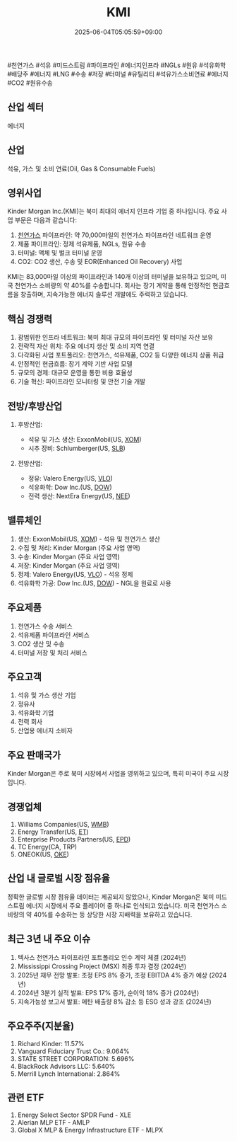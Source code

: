 ﻿---
title: "KMI"
date: 2025-06-04T05:05:59+09:00
lastmod: 2025-06-04T05:05:59+09:00
type: docs
sidebar:
  open: true
weight: 490
---
<div style="display:none">
  <meta property="article:published_time" content="2025-06-03T20:05:59Z" />
  <meta property="article:modified_time" content="2025-06-03T20:05:59Z" />
</div>
#천연가스 #석유 #미드스트림 #파이프라인 #에너지인프라 #NGLs #원유 #석유화학  #배당주 #에너지 #LNG #수송 #저장 #터미널 #유틸리티 #석유가스소비연료 #에너지 #CO2 #원유수송

## 산업 섹터

에너지

## 산업

석유, 가스 및 소비 연료(Oil, Gas & Consumable Fuels)

## 영위사업

Kinder Morgan Inc.(KMI)는 북미 최대의 에너지 인프라 기업 중 하나입니다. 주요 사업 부문은 다음과 같습니다:

1. [천연가스](/industry-study/천연가스/) 파이프라인: 약 70,000마일의 천연가스 파이프라인 네트워크 운영
2. 제품 파이프라인: 정제 석유제품, NGLs, 원유 수송
3. 터미널: 액체 및 벌크 터미널 운영
4. CO2: CO2 생산, 수송 및 EOR(Enhanced Oil Recovery) 사업

KMI는 83,000마일 이상의 파이프라인과 140개 이상의 터미널을 보유하고 있으며, 미국 천연가스 소비량의 약 40%를 수송합니다. 회사는 장기 계약을 통해 안정적인 현금흐름을 창출하며, 지속가능한 에너지 솔루션 개발에도 주력하고 있습니다.

## 핵심 경쟁력

1. 광범위한 인프라 네트워크: 북미 최대 규모의 파이프라인 및 터미널 자산 보유
2. 전략적 자산 위치: 주요 에너지 생산 및 소비 지역 연결
3. 다각화된 사업 포트폴리오: 천연가스, 석유제품, CO2 등 다양한 에너지 상품 취급
4. 안정적인 현금흐름: 장기 계약 기반 사업 모델
5. 규모의 경제: 대규모 운영을 통한 비용 효율성
6. 기술 혁신: 파이프라인 모니터링 및 안전 기술 개발

## 전방/후방산업

1. 후방산업:
    
    - 석유 및 가스 생산: ExxonMobil(US, [XOM](/company-analysis/xom/))
    - 시추 장비: Schlumberger(US, [SLB](/company-analysis/slb/))
    
2. 전방산업:
    
    - 정유: Valero Energy(US, [VLO](/company-analysis/vlo/))
    - 석유화학: Dow Inc.(US, [DOW](/company-analysis/dow/))
    - 전력 생산: NextEra Energy(US, [NEE](/company-analysis/nee/))

## 밸류체인

1. 생산: ExxonMobil(US, [XOM](/company-analysis/xom/)) - 석유 및 천연가스 생산
2. 수집 및 처리: Kinder Morgan (주요 사업 영역)
3. 수송: Kinder Morgan (주요 사업 영역)
4. 저장: Kinder Morgan (주요 사업 영역)
5. 정제: Valero Energy(US, [VLO](/company-analysis/vlo/)) - 석유 정제
6. 석유화학 가공: Dow Inc.(US, [DOW](/company-analysis/dow/)) - NGL을 원료로 사용

## 주요제품

1. 천연가스 수송 서비스
2. 석유제품 파이프라인 서비스
3. CO2 생산 및 수송
4. 터미널 저장 및 처리 서비스

## 주요고객

1. 석유 및 가스 생산 기업
2. 정유사
3. 석유화학 기업
4. 전력 회사
5. 산업용 에너지 소비자

## 주요 판매국가

Kinder Morgan은 주로 북미 시장에서 사업을 영위하고 있으며, 특히 미국이 주요 시장입니다.

## 경쟁업체

1. Williams Companies(US, [WMB](/company-analysis/wmb/))
2. Energy Transfer(US, [ET](/company-analysis/et/))
3. Enterprise Products Partners(US, [EPD](/company-analysis/epd/))
4. TC Energy(CA, TRP)
5. ONEOK(US, [OKE](/company-analysis/oke/))

## 산업 내 글로벌 시장 점유율

정확한 글로벌 시장 점유율 데이터는 제공되지 않았으나, Kinder Morgan은 북미 미드스트림 에너지 시장에서 주요 플레이어 중 하나로 인식되고 있습니다. 미국 천연가스 소비량의 약 40%를 수송하는 등 상당한 시장 지배력을 보유하고 있습니다.

## 최근 3년 내 주요 이슈

1. 텍사스 천연가스 파이프라인 포트폴리오 인수 계약 체결 (2024년)
2. Mississippi Crossing Project (MSX) 최종 투자 결정 (2024년)
3. 2025년 재무 전망 발표: 조정 EPS 8% 증가, 조정 EBITDA 4% 증가 예상 (2024년)
4. 2024년 3분기 실적 발표: EPS 17% 증가, 순이익 18% 증가 (2024년)
5. 지속가능성 보고서 발표: 메탄 배출량 8% 감소 등 ESG 성과 강조 (2024년)

## 주요주주(지분율)

1. Richard Kinder: 11.57%
2. Vanguard Fiduciary Trust Co.: 9.064%
3. STATE STREET CORPORATION: 5.696%
4. BlackRock Advisors LLC: 5.640%
5. Merrill Lynch International: 2.864%

## 관련 ETF

1. Energy Select Sector SPDR Fund - XLE
2. Alerian MLP ETF - AMLP
3. Global X MLP & Energy Infrastructure ETF - MLPX
